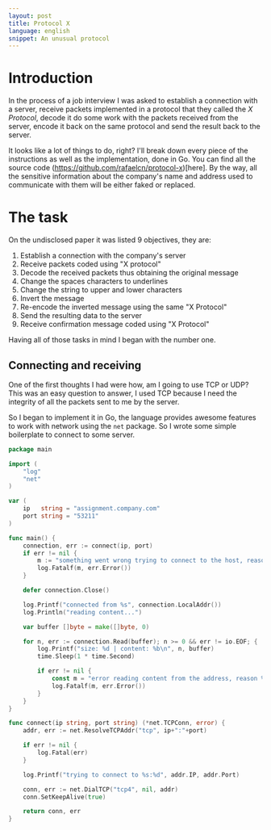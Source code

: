 ```yaml
---
layout: post
title: Protocol X
language: english
snippet: An unusual protocol 
---
```


# Introduction

In the process of a job interview I was asked to establish a connection with a
server, receive packets implemented in a protocol that they called the
_X Protocol_, decode it do some work with the packets received from the server,
encode it back on the same protocol and send the result back to the server.

It looks like a lot of things to do, right? I'll break down every piece of the
instructions as well as the implementation, done in Go. You can find all the
source code (https://github.com/rafaelcn/protocol-x)[here]. By the way, all the
sensitive information about the company's name and address used to communicate
with them will be either faked or replaced.

# The task

On the undisclosed paper it was listed 9 objectives, they are:

1. Establish a connection with the company's server
2. Receive packets coded using "X protocol"
3. Decode the received packets thus obtaining the original message
4. Change the spaces characters to underlines
5. Change the string to upper and lower characters
6. Invert the message
7. Re-encode the inverted message using the same "X Protocol"
8. Send the resulting data to the server
9. Receive confirmation message coded using "X Protocol"

Having all of those tasks in mind I began with the number one.

## Connecting and receiving

One of the first thoughts I had were how, am I going to use TCP or UDP? This was
an easy question to answer, I used TCP because I need the integrity of all the
packets sent to me by the server.

So I began to implement it in Go, the language provides awesome features to work
with network using the `net` package. So I wrote some simple boilerplate to
connect to some server.

``` go
package main

import (
    "log"
    "net"
)

var (
    ip   string = "assignment.company.com"
    port string = "53211"
)

func main() {
    connection, err := connect(ip, port)
    if err != nil {
        m := "something went wrong trying to connect to the host, reason %v"
        log.Fatalf(m, err.Error())
    }

    defer connection.Close()

    log.Printf("connected from %s", connection.LocalAddr())
    log.Println("reading content...")

    var buffer []byte = make([]byte, 0)

    for n, err := connection.Read(buffer); n >= 0 && err != io.EOF; {
        log.Printf("size: %d | content: %b\n", n, buffer)
        time.Sleep(1 * time.Second)

        if err != nil {
            const m = "error reading content from the address, reason %v"
            log.Fatalf(m, err.Error())
        }
    }
}

func connect(ip string, port string) (*net.TCPConn, error) {
    addr, err := net.ResolveTCPAddr("tcp", ip+":"+port)

    if err != nil {
        log.Fatal(err)
    }

    log.Printf("trying to connect to %s:%d", addr.IP, addr.Port)

    conn, err := net.DialTCP("tcp4", nil, addr)
    conn.SetKeepAlive(true)

    return conn, err
}
```

